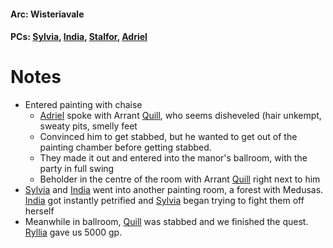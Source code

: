 #### Arc: Wisteriavale
#### PCs: [Sylvia](PCs/Past/Sylvia.md), [India](PCs/Current/India.md), [Stalfor](PCs/Current/Stalfor.md), [Adriel](Adriel.md)

# Notes

- Entered painting with chaise
	- [Adriel](Adriel.md) spoke with Arrant [Quill](NPCs/Living/Quill.md), who seems disheveled (hair unkempt, sweaty pits, smelly feet
	- Convinced him to get stabbed, but he wanted to get out of the painting chamber before getting stabbed.
	- They made it out and entered into the manor's ballroom, with the party in full swing
	- Beholder in the centre of the room with Arrant [Quill](NPCs/Living/Quill.md) right next to him
- [Sylvia](PCs/Past/Sylvia.md) and [India](PCs/Current/India.md) went into another painting room, a forest with Medusas. [India](PCs/Current/India.md) got instantly petrified and [Sylvia](PCs/Past/Sylvia.md) began trying to fight them off herself
- Meanwhile in ballroom, [Quill](NPCs/Living/Quill.md) was stabbed and we finished the quest. [Ryllia](NPCs/Living/Ryllia.md) gave us 5000 gp.